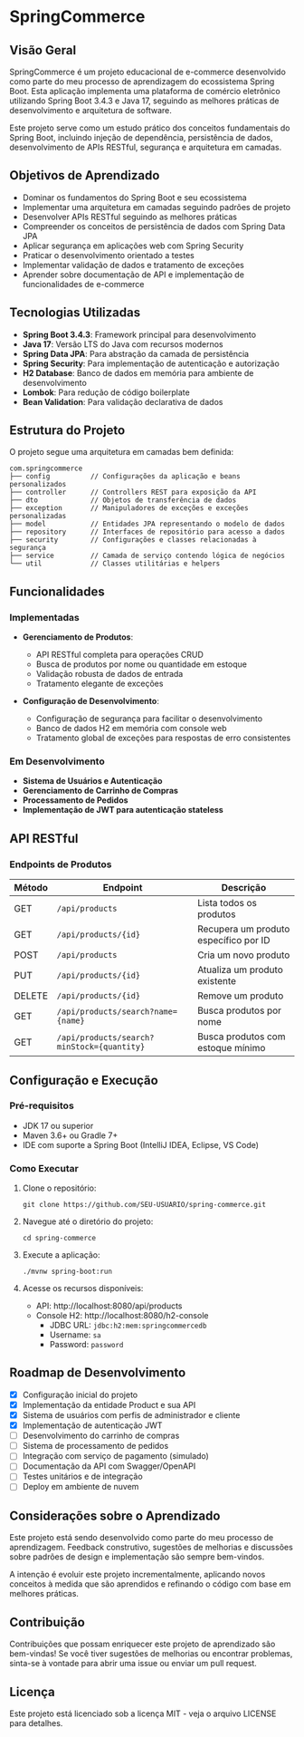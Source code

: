 # SpringCommerce

## Visão Geral

SpringCommerce é um projeto educacional de e-commerce desenvolvido como parte do meu processo de aprendizagem do ecossistema Spring Boot. Esta aplicação implementa uma plataforma de comércio eletrônico utilizando Spring Boot 3.4.3 e Java 17, seguindo as melhores práticas de desenvolvimento e arquitetura de software.

Este projeto serve como um estudo prático dos conceitos fundamentais do Spring Boot, incluindo injeção de dependência, persistência de dados, desenvolvimento de APIs RESTful, segurança e arquitetura em camadas.

## Objetivos de Aprendizado

- Dominar os fundamentos do Spring Boot e seu ecossistema
- Implementar uma arquitetura em camadas seguindo padrões de projeto
- Desenvolver APIs RESTful seguindo as melhores práticas
- Compreender os conceitos de persistência de dados com Spring Data JPA
- Aplicar segurança em aplicações web com Spring Security
- Praticar o desenvolvimento orientado a testes
- Implementar validação de dados e tratamento de exceções
- Aprender sobre documentação de API e implementação de funcionalidades de e-commerce

## Tecnologias Utilizadas

- **Spring Boot 3.4.3**: Framework principal para desenvolvimento
- **Java 17**: Versão LTS do Java com recursos modernos
- **Spring Data JPA**: Para abstração da camada de persistência
- **Spring Security**: Para implementação de autenticação e autorização
- **H2 Database**: Banco de dados em memória para ambiente de desenvolvimento
- **Lombok**: Para redução de código boilerplate
- **Bean Validation**: Para validação declarativa de dados

## Estrutura do Projeto

O projeto segue uma arquitetura em camadas bem definida:

```
com.springcommerce
├── config          // Configurações da aplicação e beans personalizados
├── controller      // Controllers REST para exposição da API
├── dto             // Objetos de transferência de dados
├── exception       // Manipuladores de exceções e exceções personalizadas
├── model           // Entidades JPA representando o modelo de dados
├── repository      // Interfaces de repositório para acesso a dados
├── security        // Configurações e classes relacionadas à segurança
├── service         // Camada de serviço contendo lógica de negócios
└── util            // Classes utilitárias e helpers
```

## Funcionalidades

### Implementadas

- **Gerenciamento de Produtos**:
    - API RESTful completa para operações CRUD
    - Busca de produtos por nome ou quantidade em estoque
    - Validação robusta de dados de entrada
    - Tratamento elegante de exceções

- **Configuração de Desenvolvimento**:
    - Configuração de segurança para facilitar o desenvolvimento
    - Banco de dados H2 em memória com console web
    - Tratamento global de exceções para respostas de erro consistentes

### Em Desenvolvimento

- **Sistema de Usuários e Autenticação**
- **Gerenciamento de Carrinho de Compras**
- **Processamento de Pedidos**
- **Implementação de JWT para autenticação stateless**

## API RESTful

### Endpoints de Produtos

| Método | Endpoint | Descrição |
|--------|----------|-----------|
| GET | `/api/products` | Lista todos os produtos |
| GET | `/api/products/{id}` | Recupera um produto específico por ID |
| POST | `/api/products` | Cria um novo produto |
| PUT | `/api/products/{id}` | Atualiza um produto existente |
| DELETE | `/api/products/{id}` | Remove um produto |
| GET | `/api/products/search?name={name}` | Busca produtos por nome |
| GET | `/api/products/search?minStock={quantity}` | Busca produtos com estoque mínimo |

## Configuração e Execução

### Pré-requisitos

- JDK 17 ou superior
- Maven 3.6+ ou Gradle 7+
- IDE com suporte a Spring Boot (IntelliJ IDEA, Eclipse, VS Code)

### Como Executar

1. Clone o repositório:
   ```
   git clone https://github.com/SEU-USUARIO/spring-commerce.git
   ```

2. Navegue até o diretório do projeto:
   ```
   cd spring-commerce
   ```

3. Execute a aplicação:
   ```
   ./mvnw spring-boot:run
   ```

4. Acesse os recursos disponíveis:
    - API: http://localhost:8080/api/products
    - Console H2: http://localhost:8080/h2-console
        - JDBC URL: `jdbc:h2:mem:springcommercedb`
        - Username: `sa`
        - Password: `password`

## Roadmap de Desenvolvimento

- [x] Configuração inicial do projeto
- [x] Implementação da entidade Product e sua API
- [x] Sistema de usuários com perfis de administrador e cliente
- [x] Implementação de autenticação JWT
- [ ] Desenvolvimento do carrinho de compras
- [ ] Sistema de processamento de pedidos
- [ ] Integração com serviço de pagamento (simulado)
- [ ] Documentação da API com Swagger/OpenAPI
- [ ] Testes unitários e de integração
- [ ] Deploy em ambiente de nuvem

## Considerações sobre o Aprendizado

Este projeto está sendo desenvolvido como parte do meu processo de aprendizagem. Feedback construtivo, sugestões de melhorias e discussões sobre padrões de design e implementação são sempre bem-vindos.

A intenção é evoluir este projeto incrementalmente, aplicando novos conceitos à medida que são aprendidos e refinando o código com base em melhores práticas.

## Contribuição

Contribuições que possam enriquecer este projeto de aprendizado são bem-vindas! Se você tiver sugestões de melhorias ou encontrar problemas, sinta-se à vontade para abrir uma issue ou enviar um pull request.

## Licença

Este projeto está licenciado sob a licença MIT - veja o arquivo LICENSE para detalhes.